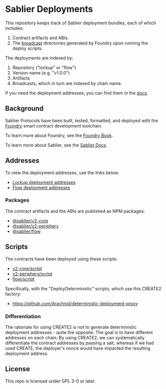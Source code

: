 # Sablier Deployments

This repository keeps track of Sablier deployment bundles, each of which includes:

1. Contract artifacts and ABIs.
2. The [broadcast](https://book.getfoundry.sh/tutorials/solidity-scripting) directories generated by Foundry upon
   running the deploy scripts.

The deployments are indexed by:

1. Repository ("lockup" or "flow")
2. Version name (e.g. "v1.0.0")
3. Artifacts
4. Broadcasts, which in turn are indexed by chain name.

If you need the deployment addresses, you can find them in the
[docs](https://docs.sablier.com).

## Background

Sablier Protocols have been built, tested, formatted, and deployed with the [Foundry](https://getfoundry.sh/) smart
contract development toolchain.

To learn more about Foundry, see the [Foundry Book](https://book.getfoundry.sh/).

To learn more about Sablier, see the [Sablier Docs](https://docs.sablier.com/).

## Addresses

To view the deployment addresses, use the links below.
- [Lockup deployment addresses](https://docs.sablier.com/guides/lockup/deployments)
- [Flow deployment addresses](https://docs.sablier.com/guides/flow/deployments)
  
### Packages

The contract artifacts and the ABIs are published as NPM packages:

- [@sablier/v2-core](https://npmjs.com/package/@sablier/v2-core)
- [@sablier/v2-periphery](https://npmjs.com/package/@sablier/v2-periphery)
- [@sablier/flow](https://npmjs.com/package/@sablier/flow)

## Scripts

The contracts have been deployed using these scripts:

- [v2-core/script](https://github.com/sablier-labs/v2-core/tree/main/script)
- [v2-periphery/script](https://github.com/sablier-labs/v2-periphery/tree/main/script)
- [flow/script](https://github.com/sablier-labs/flow/tree/main/script)

Specifically, with the "DeployDeterministic" scripts, which use this CREATE2 factory:

- https://github.com/Arachnid/deterministic-deployment-proxy

### Differentiation

The rationale for using CREATE2 is not to generate deterministic deployment addresses - quite the opposite. The goal is
to have different addresses on each chain. By using CREATE2, we can systematically differentiate the contract addresses
by passing a salt, whereas if we had used CREATE, the deployer's nonce would have impacted the resulting deployment
address.

## License

This repo is licensed under GPL 3-0 or later.
